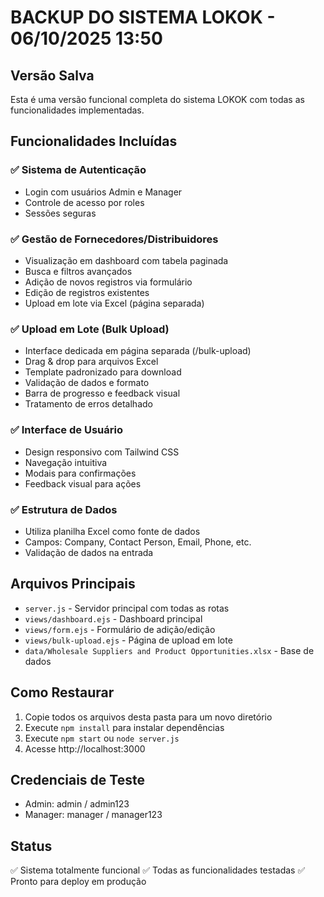 # BACKUP DO SISTEMA LOKOK - 06/10/2025 13:50

## Versão Salva
Esta é uma versão funcional completa do sistema LOKOK com todas as funcionalidades implementadas.

## Funcionalidades Incluídas

### ✅ Sistema de Autenticação
- Login com usuários Admin e Manager
- Controle de acesso por roles
- Sessões seguras

### ✅ Gestão de Fornecedores/Distribuidores
- Visualização em dashboard com tabela paginada
- Busca e filtros avançados
- Adição de novos registros via formulário
- Edição de registros existentes
- Upload em lote via Excel (página separada)

### ✅ Upload em Lote (Bulk Upload)
- Interface dedicada em página separada (/bulk-upload)
- Drag & drop para arquivos Excel
- Template padronizado para download
- Validação de dados e formato
- Barra de progresso e feedback visual
- Tratamento de erros detalhado

### ✅ Interface de Usuário
- Design responsivo com Tailwind CSS
- Navegação intuitiva
- Modais para confirmações
- Feedback visual para ações

### ✅ Estrutura de Dados
- Utiliza planilha Excel como fonte de dados
- Campos: Company, Contact Person, Email, Phone, etc.
- Validação de dados na entrada

## Arquivos Principais
- `server.js` - Servidor principal com todas as rotas
- `views/dashboard.ejs` - Dashboard principal
- `views/form.ejs` - Formulário de adição/edição
- `views/bulk-upload.ejs` - Página de upload em lote
- `data/Wholesale Suppliers and Product Opportunities.xlsx` - Base de dados

## Como Restaurar
1. Copie todos os arquivos desta pasta para um novo diretório
2. Execute `npm install` para instalar dependências
3. Execute `npm start` ou `node server.js`
4. Acesse http://localhost:3000

## Credenciais de Teste
- Admin: admin / admin123
- Manager: manager / manager123

## Status
✅ Sistema totalmente funcional
✅ Todas as funcionalidades testadas
✅ Pronto para deploy em produção